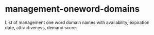 # management-oneword-domains
List of management one word domain names with availability, expiration date, attractiveness, demand score.
